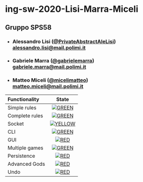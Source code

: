 # ing-sw-2020-Lisi-Marra-Miceli
## Gruppo SPS58

- ###    Alessandro Lisi ([@PrivateAbstractAleLisi](https://github.com/PrivateAbstractAleLisi))<br>alessandro.lisi@mail.polimi.it
- ###    Gabriele Marra ([@gabrielemarra](https://github.com/gabrielemarra))<br>gabriele.marra@mail.polimi.it
- ###    Matteo Miceli ([@micelimatteo](https://github.com/micelimatteo))<br>matteo.miceli@mail.polimi.it

| Functionality | State |
|:-----------------------|:------------------------------------:|
| Simple rules | [![GREEN](https://placehold.it/15/44bb44/44bb44)](#) |
| Complete rules | [![GREEN](https://placehold.it/15/44bb44/44bb44)](#) |
| Socket | [![YELLOW](https://placehold.it/15/ffdd00/ffdd00)](#) |
| CLI | [![GREEN](https://placehold.it/15/44bb44/44bb44)](#) |
| GUI | [![RED](https://placehold.it/15/f03c15/f03c15)](#) |
| Multiple games | [![GREEN](https://placehold.it/15/44bb44/44bb44)](#) |
| Persistence | [![RED](https://placehold.it/15/f03c15/f03c15)](#) |
| Advanced Gods | [![RED](https://placehold.it/15/f03c15/f03c15)](#) |
| Undo | [![RED](https://placehold.it/15/f03c15/f03c15)](#) |

<!--
[![RED](https://placehold.it/15/f03c15/f03c15)](#)
[![YELLOW](https://placehold.it/15/ffdd00/ffdd00)](#)
[![GREEN](https://placehold.it/15/44bb44/44bb44)](#)
-->
